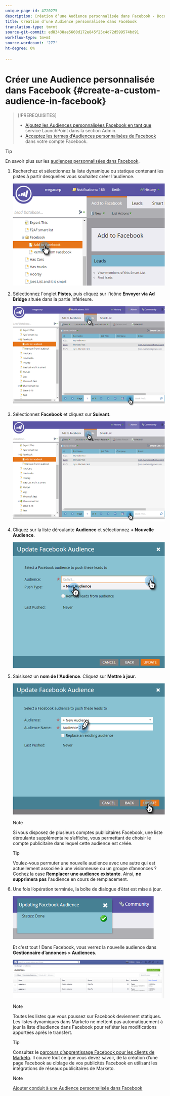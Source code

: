 ```yaml
---
unique-page-id: 4720275
description: Création d’une Audience personnalisée dans Facebook - Documents marketing - Documentation du produit
title: Création d’une Audience personnalisée dans Facebook
translation-type: tm+mt
source-git-commit: ed83438ae5660d172e845f25c4d72d599574bd91
workflow-type: tm+mt
source-wordcount: '277'
ht-degree: 0%

---
```



# Créer une Audience personnalisée dans Facebook {#create-a-custom-audience-in-facebook}

>[!PREREQUISITES]
>
>* [Ajoutez les Audiences personnalisées Facebook en tant que ](/help/marketo/product-docs/demand-generation/ad-network-integrations/add-facebook-custom-audiences-as-a-launchpoint-service.md) service LaunchPoint dans la section Admin.
>* [Acceptez les termes d’Audiences personnalisées de Facebook ](https://www.facebook.com/ads/manage/customaudiences/tos.php) dans votre compte Facebook.

>



>[!TIP]
>
>En savoir plus sur les [audiences personnalisées dans Facebook](https://www.facebook.com/help/341425252616329).

1. Recherchez et sélectionnez la liste dynamique ou statique contenant les pistes à partir desquelles vous souhaitez créer l&#39;audience.

   ![](assets/1.png)

1. Sélectionnez l&#39;onglet **Pistes**, puis cliquez sur l&#39;icône **Envoyer via Ad Bridge** située dans la partie inférieure.

   ![](assets/222.png)

1. Sélectionnez **Facebook** et cliquez sur **Suivant**.

   ![](assets/two.png)

1. Cliquez sur la liste déroulante **Audience** et sélectionnez **+ Nouvelle Audience**.

   ![](assets/four.png)

1. Saisissez un **nom de l&#39;Audience**. Cliquez sur **Mettre à jour**.

   ![](assets/five.png)

   >[!NOTE]
   >
   >Si vous disposez de plusieurs comptes publicitaires Facebook, une liste déroulante supplémentaire s’affiche, vous permettant de choisir le compte publicitaire dans lequel cette audience est créée.

   >[!TIP]
   >
   >Voulez-vous permuter une nouvelle audience avec une autre qui est actuellement associée à une visionneuse ou un groupe d’annonces ? Cochez la case **Remplacer une audience existante**. Ainsi, **ne supprimera pas** l&#39;audience en cours de remplacement.

1. Une fois l’opération terminée, la boîte de dialogue d’état est mise à jour.

   ![](assets/six.png)

   Et c&#39;est tout ! Dans Facebook, vous verrez la nouvelle audience dans **Gestionnaire d’annonces > Audiences**.

   ![](assets/image2014-12-10-11-3a38-3a32.png)

   >[!NOTE]
   >
   >Toutes les listes que vous poussez sur Facebook deviennent statiques. Les listes dynamiques dans Marketo ne mettent pas automatiquement à jour la liste d’audience dans Facebook pour refléter les modifications apportées après le transfert.

   >[!TIP]
   >
   >Consultez le [parcours d’apprentissage Facebook pour les clients de Marketo](https://facebook.exceedlms.com/student/enrollments/create_enrollment_from_token/BF9TqSaCvM73PP4ScjhCm4fi). Il couvre tout ce que vous devez savoir, de la création d’une page Facebook au ciblage de vos publicités Facebook en utilisant les intégrations de réseaux publicitaires de Marketo.

   >[!NOTE]
   >
   >[Ajouter conduit à une Audience personnalisée dans Facebook](/help/marketo/product-docs/demand-generation/facebook/add-leads-to-a-custom-audience-in-facebook.md)
